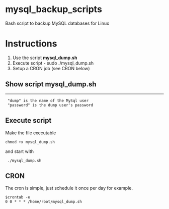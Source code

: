 # mysql_backup_scripts
Bash script to backup MySQL databases for Linux
    
    
# Instructions


1. Use the script **mysql_dump.sh** 
2. Execute script - sudo ./mysql_dump.sh   
3. Setup a CRON job (see CRON below) 

## Show script mysql_dump.sh





***
     "dump" is the name of the MySql user
     "password" is the dump user's password

## Execute script
Make the file executable

    chmod +x mysql_dump.sh

and start with

     ./mysql_dump.sh
     
## CRON
The cron is simple, just schedule it once per day for example.

    $crontab -e
    0 0 * * * /home/root/mysql_dump.sh
